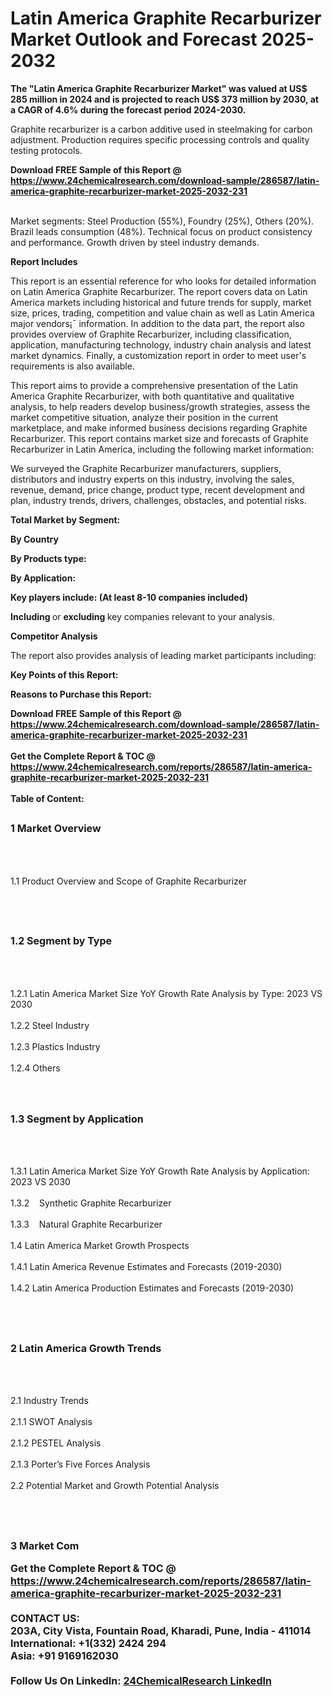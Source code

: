 <h1>Latin America Graphite Recarburizer Market Outlook and Forecast 2025-2032</h1><p><strong>The "Latin America Graphite Recarburizer Market" was valued at US$ 285 million in 2024 and is projected to reach US$ 373 million by 2030, at a CAGR of 4.6% during the forecast period 2024-2030.</strong></p><p>
</p><p>Graphite recarburizer is a carbon additive used in steelmaking for carbon adjustment. Production requires specific processing controls and quality testing protocols.</p><div><b>Download FREE Sample of this Report @ 
            <a href="https://www.24chemicalresearch.com/download-sample/286587/latin-america-graphite-recarburizer-market-2025-2032-231">
            https://www.24chemicalresearch.com/download-sample/286587/latin-america-graphite-recarburizer-market-2025-2032-231</a></b></div><br><p>
Market segments: Steel Production (55%), Foundry (25%), Others (20%). Brazil leads consumption (48%). Technical focus on product consistency and performance. Growth driven by steel industry demands.</p><p>
</p><p><strong>Report Includes</strong></p><p>
</p><p>This report is an essential reference for who looks for detailed information on Latin America Graphite Recarburizer. The report covers data on Latin America markets including historical and future trends for supply, market size, prices, trading, competition and value chain as well as Latin America major vendors¡¯ information. In addition to the data part, the report also provides overview of Graphite Recarburizer, including classification, application, manufacturing technology, industry chain analysis and latest market dynamics. Finally, a customization report in order to meet user's requirements is also available.</p><p>
</p><p>This report aims to provide a comprehensive presentation of the Latin America Graphite Recarburizer, with both quantitative and qualitative analysis, to help readers develop business/growth strategies, assess the market competitive situation, analyze their position in the current marketplace, and make informed business decisions regarding Graphite Recarburizer. This report contains market size and forecasts of Graphite Recarburizer in Latin America, including the following market information:</p><p>
We surveyed the Graphite Recarburizer manufacturers, suppliers, distributors and industry experts on this industry, involving the sales, revenue, demand, price change, product type, recent development and plan, industry trends, drivers, challenges, obstacles, and potential risks.</p><p>
</p><p><strong>Total Market by Segment:</strong></p><p>
<strong>By Country</strong></p><p>
</p><p>
<strong>By Products type:</strong></p><p>
</p><p>
<strong>By Application:</strong></p><p>
</p><p>
<strong>Key players include: (At least 8-10 companies included)</strong></p><p>
</p><p>
</p><p><strong>Including </strong>or <strong>excluding </strong>key companies relevant to your analysis.</p><p>
<strong>Competitor Analysis</strong></p><p>
</p><p>The report also provides analysis of leading market participants including:</p><p>
</p><p>
</p><p><strong>Key Points of this Report:</strong></p><p>
</p><p>
</p><p><strong>Reasons to Purchase this Report:</strong></p><p>
</p><div><b>Download FREE Sample of this Report @ 
            <a href="https://www.24chemicalresearch.com/download-sample/286587/latin-america-graphite-recarburizer-market-2025-2032-231">
            https://www.24chemicalresearch.com/download-sample/286587/latin-america-graphite-recarburizer-market-2025-2032-231</a></b></div><br><div><b>Get the Complete Report & TOC @ 
            <a href="https://www.24chemicalresearch.com/reports/286587/latin-america-graphite-recarburizer-market-2025-2032-231">
            https://www.24chemicalresearch.com/reports/286587/latin-america-graphite-recarburizer-market-2025-2032-231</a></b></div><br>
            <b>Table of Content:</b><p><h2><span style="font-size:16px"><strong>1 Market Overview&nbsp;&nbsp; &nbsp;</strong></span></h2><br />
<br />
<p>1.1 Product Overview and Scope of Graphite Recarburizer&nbsp;</p><br />
<br />
<h2><strong><span style="font-size:16px">1.2 Segment by Type&nbsp;&nbsp; &nbsp;</span></strong></h2><br />
<br />
<p>1.2.1 Latin America Market Size YoY Growth Rate Analysis by Type: 2023 VS 2030&nbsp;&nbsp; &nbsp;<br /><br />
1.2.2 Steel Industry&nbsp;&nbsp; &nbsp;<br /><br />
1.2.3 Plastics Industry<br /><br />
1.2.4 Others<br /><br />
<br />
<h2><span style="font-size:16px"><strong>1.3 Segment by Application&nbsp;&nbsp;</strong></span></h2><br />
<br />
<p>1.3.1 Latin America Market Size YoY Growth Rate Analysis by Application: 2023 VS 2030&nbsp;&nbsp; &nbsp;<br /><br />
1.3.2&nbsp;&nbsp; &nbsp;Synthetic Graphite Recarburizer<br /><br />
1.3.3&nbsp;&nbsp; &nbsp;Natural Graphite Recarburizer<br /><br />
1.4 Latin America Market Growth Prospects&nbsp;&nbsp; &nbsp;<br /><br />
1.4.1 Latin America Revenue Estimates and Forecasts (2019-2030)&nbsp;&nbsp; &nbsp;<br /><br />
1.4.2 Latin America Production Estimates and Forecasts (2019-2030)&nbsp;&nbsp;</p><br />
<br />
<h2><span style="font-size:16px"><strong>2 Latin America Growth Trends&nbsp;&nbsp; &nbsp;</strong></span></h2><br />
<br />
<p>2.1 Industry Trends&nbsp;&nbsp; &nbsp;<br /><br />
2.1.1 SWOT Analysis&nbsp;&nbsp; &nbsp;<br /><br />
2.1.2 PESTEL Analysis&nbsp;&nbsp; &nbsp;<br /><br />
2.1.3 Porter&rsquo;s Five Forces Analysis&nbsp;&nbsp; &nbsp;<br /><br />
2.2 Potential Market and Growth Potential Analysis&nbsp;&nbsp; &nbsp;</p><br />
<br />
<h2><span style="font-size:16px"><strong>3 Market Com</p><div><b>Get the Complete Report & TOC @ 
            <a href="https://www.24chemicalresearch.com/reports/286587/latin-america-graphite-recarburizer-market-2025-2032-231">
            https://www.24chemicalresearch.com/reports/286587/latin-america-graphite-recarburizer-market-2025-2032-231</a></b></div><br><b>CONTACT US:</b><br>
            203A, City Vista, Fountain Road, Kharadi, Pune, India - 411014<br>
            International: +1(332) 2424 294<br>
            Asia: +91 9169162030 <br><br>
            Follow Us On LinkedIn: <a href="https://www.linkedin.com/company/24chemicalresearch/">24ChemicalResearch LinkedIn</a>